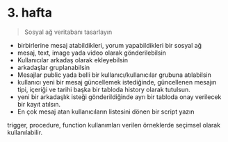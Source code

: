 # 3. hafta

> Sosyal ağ veritabanı tasarlayın

- birbirlerine mesaj atabildikleri, yorum yapabildikleri bir sosyal ağ 
- mesaj, text, image yada video olarak gönderilebilsin
- Kullanıcılar arkadaş olarak ekleyebilsin
- arkadaşlar gruplanabilsin
- Mesajlar public yada belli bir kullanıcı/kullanıcılar grubuna atılabilsin
- kullanıcı yeni bir mesaj güncellemek istediğinde, güncellenen mesajın tipi, içeriği ve tarihi başka bir tabloda history olarak tutulsun.
- yeni bir arkadaşlık isteği gönderildiğinde ayrı bir tabloda onay verilecek bir kayıt atılsın.
- En çok mesaj atan kullanıcıların listesini dönen bir script yazın

trigger, procedure, function kullanımları verilen örneklerde seçimsel olarak kullanılabilir.
